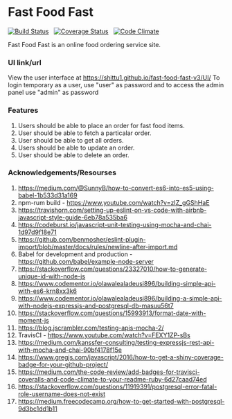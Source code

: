 # Fast Food Fast

[![Build Status](https://travis-ci.org/Shittu1/fast-food-fast-v3.svg?branch=develop)](https://travis-ci.org/Shittu1/fast-food-fast-v3) &nbsp; [![Coverage Status](https://coveralls.io/repos/github/Shittu1/fast-food-fast-v3/badge.svg?branch=develop)](https://coveralls.io/github/Shittu1/fast-food-fast-v3?branch=develop) &nbsp; [![Code Climate](https://codeclimate.com/github/codeclimate/codeclimate/badges/gpa.svg)](https://codeclimate.com/github/Shittu1/fast-food-fast-v3)

Fast Food Fast is an online food ordering service site.

### UI link/url

 View the user interface at https://shittu1.github.io/fast-food-fast-v3/UI/
 To login temporary as a user, use "user" as password and to access the admin panel use "admin" as password 

### Features
 1. Users should be able to place an order for fast food items.
 2. User should be able to fetch a particalar order.
 3. User should be able to get all orders.
 4. Users should be able to update an order.
 5. User should be able to delete an order.


### Acknowledgements/Resourses
1. https://medium.com/@SunnyB/how-to-convert-es6-into-es5-using-babel-1b533d31a169
2. npm-rum build - https://www.youtube.com/watch?v=zIZ_gGShHaE
3. https://travishorn.com/setting-up-eslint-on-vs-code-with-airbnb-javascript-style-guide-6eb78a535ba6
4. https://codeburst.io/javascript-unit-testing-using-mocha-and-chai-1d97d9f18e71
5. https://github.com/benmosher/eslint-plugin-import/blob/master/docs/rules/newline-after-import.md
6. Babel for development and production - https://github.com/babel/example-node-server
7. https://stackoverflow.com/questions/23327010/how-to-generate-unique-id-with-node-js
8. https://www.codementor.io/olawalealadeusi896/building-simple-api-with-es6-krn8xx3k6
9. https://www.codementor.io/olawalealadeusi896/building-a-simple-api-with-nodejs-expressjs-and-postgresql-db-masuu56t7
10. https://stackoverflow.com/questions/15993913/format-date-with-moment-js
11. https://blog.jscrambler.com/testing-apis-mocha-2/
12. TravisCI - https://www.youtube.com/watch?v=FEXY1ZP-sBs
13. https://medium.com/kanssfer-consulting/testing-expressjs-rest-api-with-mocha-and-chai-90bf4178f15e
14. https://www.gregjs.com/javascript/2016/how-to-get-a-shiny-coverage-badge-for-your-github-project/
15. https://medium.com/the-code-review/add-badges-for-travisci-coveralls-and-code-climate-to-your-readme-ruby-6d27caad74ed
16. https://stackoverflow.com/questions/11919391/postgresql-error-fatal-role-username-does-not-exist
17. https://medium.freecodecamp.org/how-to-get-started-with-postgresql-9d3bc1dd1b11